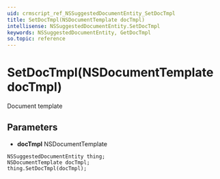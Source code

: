 ```yaml
---
uid: crmscript_ref_NSSuggestedDocumentEntity_SetDocTmpl
title: SetDocTmpl(NSDocumentTemplate docTmpl)
intellisense: NSSuggestedDocumentEntity.SetDocTmpl
keywords: NSSuggestedDocumentEntity, GetDocTmpl
so.topic: reference
---
```


# SetDocTmpl(NSDocumentTemplate docTmpl)

Document template

## Parameters

* **docTmpl** NSDocumentTemplate

```crmscript
NSSuggestedDocumentEntity thing;
NSDocumentTemplate docTmpl;
thing.SetDocTmpl(docTmpl);
```

